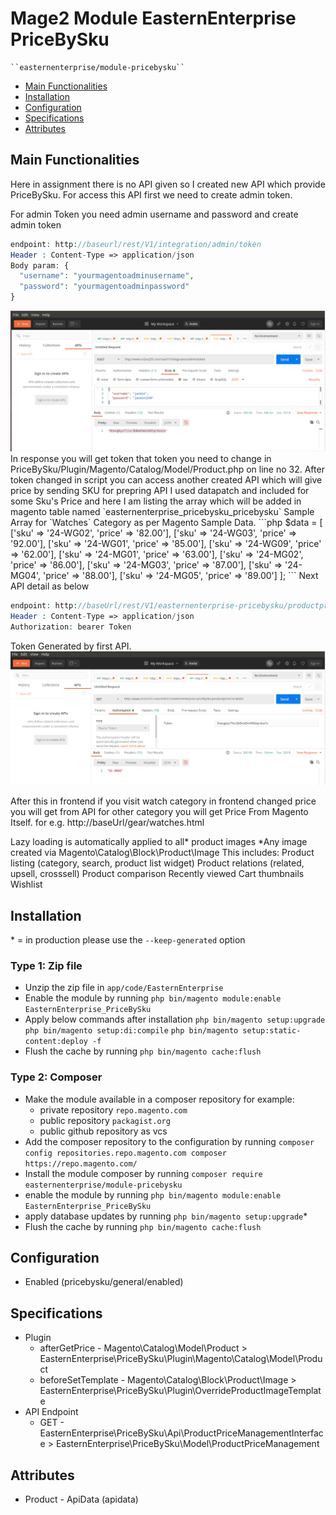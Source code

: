 # Mage2 Module EasternEnterprise PriceBySku

    ``easternenterprise/module-pricebysku``

 - [Main Functionalities](#markdown-header-main-functionalities)
 - [Installation](#markdown-header-installation)
 - [Configuration](#markdown-header-configuration)
 - [Specifications](#markdown-header-specifications)
 - [Attributes](#markdown-header-attributes)


## Main Functionalities
Here in assignment there is no API given so I created new API which provide PriceBySku. For access this API first we need to create admin token.

For admin Token you need admin username and password and create admin token
```php
endpoint: http://baseurl/rest/V1/integration/admin/token
Header : Content-Type => application/json 
Body param: {
  "username": "yourmagentoadminusername",
  "password": "yourmagentoadminpassword"
}
```
<img src="https://raw.githubusercontent.com/jaiminmagento/EasternEnterprise/main/PriceBySku/screenshot/api1.png" />
In response you will get token that token you need to change in PriceBySku/Plugin/Magento/Catalog/Model/Product.php on line no 32.
After token changed in script you can access another created API which will give price by sending SKU for prepring API I used datapatch and included for some Sku's Price and here I am listing the array which will be added in magento table named `easternenterprise_pricebysku_pricebysku`
Sample Array for `Watches` Category as per Magento Sample Data.
```php
$data = [
            ['sku' => '24-WG02', 'price' => '82.00'],
            ['sku' => '24-WG03', 'price' => '92.00'],
            ['sku' => '24-WG01', 'price' => '85.00'],
            ['sku' => '24-WG09', 'price' => '62.00'],
            ['sku' => '24-MG01', 'price' => '63.00'],
            ['sku' => '24-MG02', 'price' => '86.00'],
            ['sku' => '24-MG03', 'price' => '87.00'],
            ['sku' => '24-MG04', 'price' => '88.00'],
            ['sku' => '24-MG05', 'price' => '89.00']
        ];
```
Next API detail as below

```php
endpoint: http://baseUrl/rest/V1/easternenterprise-pricebysku/productprice/24-WG03
Header : Content-Type => application/json 
Authorization: bearer Token
```
Token Generated by first API.
<img src="https://raw.githubusercontent.com/jaiminmagento/EasternEnterprise/main/PriceBySku/screenshot/api2.png" />

After this in frontend if you visit watch category in frontend changed price you will get from API for other category you will get Price From Magento Itself.
for e.g. http://baseUrl/gear/watches.html

Lazy loading is automatically applied to all* product images
*Any image created via Magento\Catalog\Block\Product\Image
This includes:
Product listing (category, search, product list widget)
Product relations (related, upsell, crosssell)
Product comparison
Recently viewed
Cart thumbnails
Wishlist

## Installation
\* = in production please use the `--keep-generated` option

### Type 1: Zip file

 - Unzip the zip file in `app/code/EasternEnterprise`
 - Enable the module by running `php bin/magento module:enable EasternEnterprise_PriceBySku`
 - Apply below commands after installation 
 `php bin/magento setup:upgrade`
 `php bin/magento setup:di:compile`
 `php bin/magento setup:static-content:deploy -f`
 - Flush the cache by running `php bin/magento cache:flush`

### Type 2: Composer

 - Make the module available in a composer repository for example:
    - private repository `repo.magento.com`
    - public repository `packagist.org`
    - public github repository as vcs
 - Add the composer repository to the configuration by running `composer config repositories.repo.magento.com composer https://repo.magento.com/`
 - Install the module composer by running `composer require easternenterprise/module-pricebysku`
 - enable the module by running `php bin/magento module:enable EasternEnterprise_PriceBySku`
 - apply database updates by running `php bin/magento setup:upgrade`\*
 - Flush the cache by running `php bin/magento cache:flush`


## Configuration

 - Enabled (pricebysku/general/enabled)


## Specifications

 - Plugin
	- afterGetPrice - Magento\Catalog\Model\Product > EasternEnterprise\PriceBySku\Plugin\Magento\Catalog\Model\Product
   - beforeSetTemplate - Magento\Catalog\Block\Product\Image >
   EasternEnterprise\PriceBySku\Plugin\OverrideProductImageTemplate
 - API Endpoint
	- GET - EasternEnterprise\PriceBySku\Api\ProductPriceManagementInterface > EasternEnterprise\PriceBySku\Model\ProductPriceManagement


## Attributes

 - Product - ApiData (apidata)

